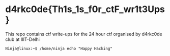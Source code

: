 # d4rkc0de{Th1s_1s_f0r_ctF_wr1t3Ups}

This repo contains ctf write-ups for the 24 hour ctf organised by d4rkc0de club at IIIT-Delhi

```
Ninja@linux:~$ /home/ninja echo "Happy Hacking"
```
